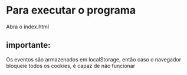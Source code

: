 # Para executar o programa
Abra o index.html

## importante:
Os eventos são armazenados em localStorage, então caso o navegador bloqueie todos os cookies, é capaz de não funcionar 